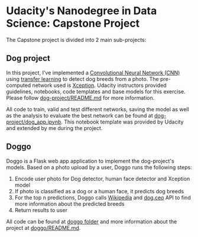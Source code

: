 # Udacity's Nanodegree in Data Science: Capstone Project

The Capstone project is divided into 2 main sub-projects:

## Dog project 
In this project, I've implemented a [Convolutional Neural Network (CNN)](https://en.wikipedia.org/wiki/Convolutional_neural_network) using [transfer learning](https://en.wikipedia.org/wiki/Transfer_learning) to detect dog breeds from a photo.
The pre-computed network used is [Xception](https://arxiv.org/abs/1610.02357). Udacity instructors provided guidelines, notebooks, code templates and base models for this exercise. 
Please follow [dog-project/README.md](https://github.com/besson/ds-capstone-project/blob/master/dog-project/README.md) for more information.

All code to train, valid and test different networks, saving the model as well as the analysis to evaluate the best network can be found at [dog-project/dog_app.ipynb](https://github.com/besson/ds-capstone-project/blob/master/dog-project/dog_app.ipynb).
This notebook template was provided by Udacity and extended by me during the project.


## Doggo
Doggo is a Flask web app application to implement the dog-project's models. Based on a photo upload by a user, Doggo runs the following steps:

1. Encode user photo for Dog detector, human face detector and Xception model
2. If photo is classified as a dog or a human face, it predicts dog breeds
3. For the top n predictions, Doggo calls [Wikipedia](http://wikipedia.com) and [dog.ceo](https://dog.ceo) API to find more information about the predicted breeds
4. Return results to user

All code can be found at [doggo folder](https://github.com/besson/ds-capstone-project/tree/master/doggo) and more information about the project at [doggo/README.md](https://github.com/besson/ds-capstone-project/tree/master/doggo/README.md).



